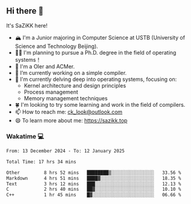 ## Hi there 👋

It's SaZiKK here!

- 🏔️ I'm a Junior majoring in Computer Science  at USTB (University of Science and Technology Beijing).
- 🧑‍🎓 I'm planning to pursue a Ph.D. degree in the field of operating systems！
- 🚀 I'm a OIer and ACMer.
- 🔭 I’m currently working on a simple compiler.
- 🌱 I'm currently delving deep into operating systems, focusing on:
  - Kernel architecture and design principles
  - Process management
  - Memory management techniques
- 🍀 I'm looking to try some learning and work in the field of compilers.
- 📫 How to reach me: ck_look@outlook.com
- 😄 To learn more about me: https://sazikk.top

  
<!--
**SaZiKK/SaZiKK** is a ✨ _special_ ✨ repository because its `README.md` (this file) appears on your GitHub profile.

Here are some ideas to get you started:

- 🔭 I’m currently working on ...
- 🌱 I’m currently learning ...
- 👯 I’m looking to collaborate on ...
- 🤔 I’m looking for help with ...
- 💬 Ask me about ...
- 📫 How to reach me: ...
- 😄 Pronouns: ...
- ⚡ Fun fact: ...
-->

### Wakatime 💻

<!--START_SECTION:waka-->

```txt
From: 13 December 2024 - To: 12 January 2025

Total Time: 17 hrs 34 mins

Other         8 hrs 52 mins   ████████▒░░░░░░░░░░░░░░░░   33.56 %
Markdown      4 hrs 51 mins   ████▓░░░░░░░░░░░░░░░░░░░░   18.35 %
Text          3 hrs 12 mins   ███░░░░░░░░░░░░░░░░░░░░░░   12.13 %
C             2 hrs 40 mins   ██▓░░░░░░░░░░░░░░░░░░░░░░   10.10 %
C++           1 hr 45 mins    █▓░░░░░░░░░░░░░░░░░░░░░░░   06.66 %
```

<!--END_SECTION:waka-->
